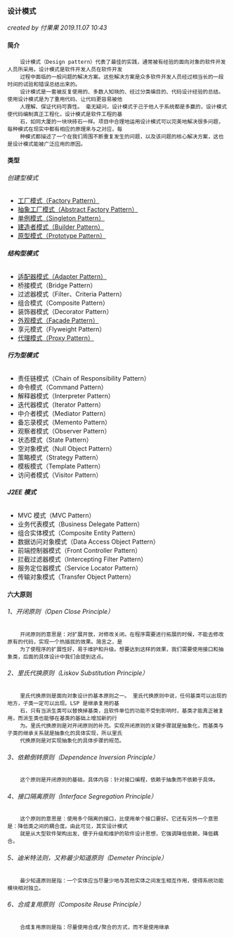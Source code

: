 ### 设计模式

*created by 付果果  2019.11.07 10:43*


#### 简介

```
    设计模式（Design pattern）代表了最佳的实践，通常被有经验的面向对象的软件开发人员所采用。设计模式是软件开发人员在软件开发
	过程中面临的一般问题的解决方案。这些解决方案是众多软件开发人员经过相当长的一段时间的试验和错误总结出来的。
    设计模式是一套被反复使用的、多数人知晓的、经过分类编目的、代码设计经验的总结。使用设计模式是为了重用代码、让代码更容易被他
	人理解、保证代码可靠性。 毫无疑问，设计模式于己于他人于系统都是多赢的，设计模式使代码编制真正工程化，设计模式是软件工程的基
	石，如同大厦的一块块砖石一样。项目中合理地运用设计模式可以完美地解决很多问题，每种模式在现实中都有相应的原理来与之对应，每
	种模式都描述了一个在我们周围不断重复发生的问题，以及该问题的核心解决方案，这也是设计模式能被广泛应用的原因。
```

 

#### 类型

###### 创建型模式

- [工厂模式（Factory Pattern）](./markdown/1_工厂模式.md)
- [抽象工厂模式（Abstract Factory Pattern）](./markdown/2_抽象工厂模式.md)
- [单例模式（Singleton Pattern）](./markdown/3_单例模式.md)
- [建造者模式（Builder Pattern）](./markdown/4_建造者模式.md)
- [原型模式（Prototype Pattern）](./markdown/5_原型模式.md)

###### **结构型模式** 

- [适配器模式（Adapter Pattern）](./markdown/7_适配器模式.md)
- 桥接模式（Bridge Pattern）
- 过滤器模式（Filter、Criteria Pattern）
- 组合模式（Composite Pattern）
- 装饰器模式（Decorator Pattern）
- [外观模式（Facade Pattern）](./markdown/6_外观模式.md)
- 享元模式（Flyweight Pattern）
- [代理模式（Proxy Pattern）](./markdown/8_代理模式.md)

###### **行为型模式** 

- 责任链模式（Chain of Responsibility Pattern）
- 命令模式（Command Pattern）
- 解释器模式（Interpreter Pattern）
- 迭代器模式（Iterator Pattern）
- 中介者模式（Mediator Pattern）
- 备忘录模式（Memento Pattern）
- 观察者模式（Observer Pattern）
- 状态模式（State Pattern）
- 空对象模式（Null Object Pattern）
- 策略模式（Strategy Pattern）
- 模板模式（Template Pattern）
- 访问者模式（Visitor Pattern）

###### **J2EE 模式** 

- MVC 模式（MVC Pattern）
- 业务代表模式（Business Delegate Pattern）
- 组合实体模式（Composite Entity Pattern）
- 数据访问对象模式（Data Access Object Pattern）
- 前端控制器模式（Front Controller Pattern）
- 拦截过滤器模式（Intercepting Filter Pattern）
- 服务定位器模式（Service Locator Pattern）
- 传输对象模式（Transfer Object Pattern）



#### 六大原则

###### 1、开闭原则（Open Close Principle）

```
	开闭原则的意思是：对扩展开放，对修改关闭。在程序需要进行拓展的时候，不能去修改原有的代码，实现一个热插拔的效果。简言之，是
	为了使程序的扩展性好，易于维护和升级。想要达到这样的效果，我们需要使用接口和抽象类，后面的具体设计中我们会提到这点。
```

###### 2、里氏代换原则（Liskov Substitution Principle）

```
	里氏代换原则是面向对象设计的基本原则之一。 里氏代换原则中说，任何基类可以出现的地方，子类一定可以出现。LSP 是继承复用的基
	石，只有当派生类可以替换掉基类，且软件单位的功能不受到影响时，基类才能真正被复用，而派生类也能够在基类的基础上增加新的行
	为。里氏代换原则是对开闭原则的补充。实现开闭原则的关键步骤就是抽象化，而基类与子类的继承关系就是抽象化的具体实现，所以里氏
	代换原则是对实现抽象化的具体步骤的规范。
```

###### 3、依赖倒转原则（Dependence Inversion Principle）

```
	这个原则是开闭原则的基础，具体内容：针对接口编程，依赖于抽象而不依赖于具体。
```

###### 4、接口隔离原则（Interface Segregation Principle）

```
	这个原则的意思是：使用多个隔离的接口，比使用单个接口要好。它还有另外一个意思是：降低类之间的耦合度。由此可见，其实设计模式
	就是从大型软件架构出发、便于升级和维护的软件设计思想，它强调降低依赖，降低耦合。
```

###### 5、迪米特法则，又称最少知道原则（Demeter Principle）

```
	最少知道原则是指：一个实体应当尽量少地与其他实体之间发生相互作用，使得系统功能模块相对独立。
```

###### 6、合成复用原则（Composite Reuse Principle）

```
	合成复用原则是指：尽量使用合成/聚合的方式，而不是使用继承	
```

